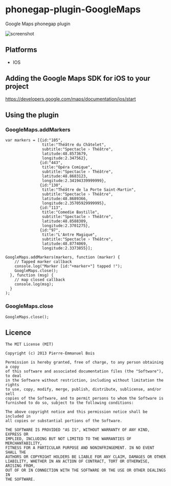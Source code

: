 phonegap-plugin-GoogleMaps
============================

Google Maps phonegap plugin

![screenshot](https://raw.github.com/pebois/phonegap-plugin-GoogleMaps/master/sample.png)

## Platforms ##

* IOS

## Adding the Google Maps SDK for iOS to your project ##

https://developers.google.com/maps/documentation/ios/start

## Using the plugin ##

### GoogleMaps.addMarkers ###
```
var markers = [{id:"105",
                title:"Théâtre du Châtelet",
                subtitle:"Spectacle › Théâtre",
                latitude:48.8573679,
                longitude:2.347562},
               {id:"443", 
                title:"Opéra Comique",
                subtitle:"Spectacle › Théâtre",
                latitude:48.8683123,
                longitude:2.34194339999999},
               {id:"130", 
                title:"Théâtre de la Porte Saint-Martin",
                subtitle:"Spectacle › Théâtre",
                latitude:48.8689366,
                longitude:2.35705929999995},
               {id:"113",
                title:"Comedie Bastille",
                subtitle:"Spectacle › Théâtre",
                latitude:48.8588309,
                longitude:2.3701275},
               {id:"97",
                title:"L'Antre Magique",
                subtitle:"Spectacle › Théâtre",
                latitude:48.8774069,
                longitude:2.3373855}];

GoogleMaps.addMarkers(markers, function (marker) {
    // Tapped marker callback
    console.log("Marker [id:"+marker+"] tapped !");
    GoogleMaps.close();
  }, function (msg) {
    // map closed callback
    console.log(msg);
  }
);
```

### GoogleMaps.close ###
```
GoogleMaps.close();
```

## Licence ##
```
The MIT License (MIT)

Copyright (c) 2013 Pierre-Emmanuel Bois

Permission is hereby granted, free of charge, to any person obtaining a copy
of this software and associated documentation files (the "Software"), to deal
in the Software without restriction, including without limitation the rights
to use, copy, modify, merge, publish, distribute, sublicense, and/or sell
copies of the Software, and to permit persons to whom the Software is
furnished to do so, subject to the following conditions:

The above copyright notice and this permission notice shall be included in
all copies or substantial portions of the Software.

THE SOFTWARE IS PROVIDED "AS IS", WITHOUT WARRANTY OF ANY KIND, EXPRESS OR
IMPLIED, INCLUDING BUT NOT LIMITED TO THE WARRANTIES OF MERCHANTABILITY,
FITNESS FOR A PARTICULAR PURPOSE AND NONINFRINGEMENT. IN NO EVENT SHALL THE
AUTHORS OR COPYRIGHT HOLDERS BE LIABLE FOR ANY CLAIM, DAMAGES OR OTHER
LIABILITY, WHETHER IN AN ACTION OF CONTRACT, TORT OR OTHERWISE, ARISING FROM,
OUT OF OR IN CONNECTION WITH THE SOFTWARE OR THE USE OR OTHER DEALINGS IN
THE SOFTWARE.
```
